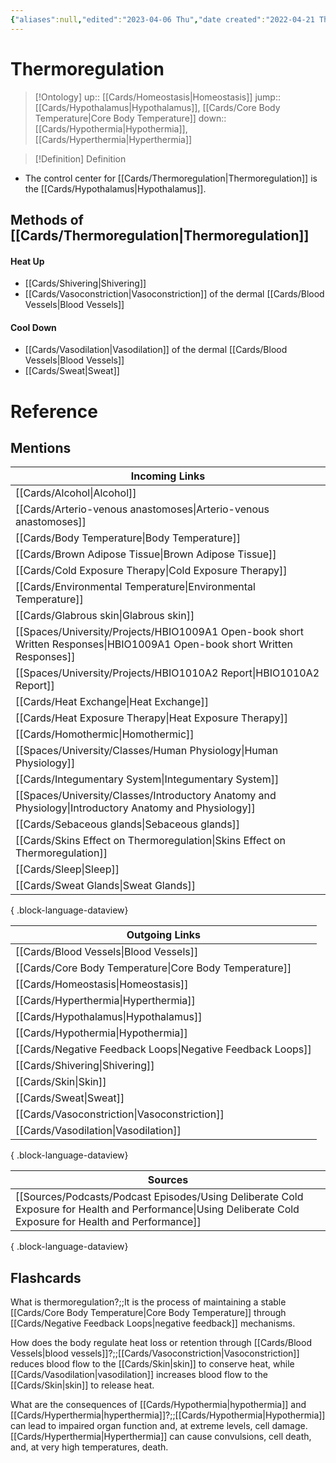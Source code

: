 ```yaml
---
{"aliases":null,"edited":"2023-04-06 Thu","date created":"2022-04-21 Thu","dg-publish":true,"tags":["Uni/HBIO1009","Uni/LFS112","flashcards/LFS112"],"permalink":"/cards/thermoregulation/","dgPassFrontmatter":true}
---
```


# Thermoregulation

> [!Ontology]
> up:: [[Cards/Homeostasis\|Homeostasis]]
> jump:: [[Cards/Hypothalamus\|Hypothalamus]], [[Cards/Core Body Temperature\|Core Body Temperature]]
> down:: [[Cards/Hypothermia\|Hypothermia]], [[Cards/Hyperthermia\|Hyperthermia]]

> [!Definition] Definition

- The control center for [[Cards/Thermoregulation\|Thermoregulation]] is the [[Cards/Hypothalamus\|Hypothalamus]].

## Methods of [[Cards/Thermoregulation\|Thermoregulation]]

#### Heat Up

- [[Cards/Shivering\|Shivering]]
- [[Cards/Vasoconstriction\|Vasoconstriction]] of the dermal [[Cards/Blood Vessels\|Blood Vessels]]

#### Cool Down

- [[Cards/Vasodilation\|Vasodilation]] of the dermal [[Cards/Blood Vessels\|Blood Vessels]]
- [[Cards/Sweat\|Sweat]]

# Reference

## Mentions

| Incoming Links                                                                                                               |
| ---------------------------------------------------------------------------------------------------------------------------- |
| [[Cards/Alcohol\|Alcohol]]                                                                                                |
| [[Cards/Arterio-venous anastomoses\|Arterio-venous anastomoses]]                                                          |
| [[Cards/Body Temperature\|Body Temperature]]                                                                              |
| [[Cards/Brown Adipose Tissue\|Brown Adipose Tissue]]                                                                      |
| [[Cards/Cold Exposure Therapy\|Cold Exposure Therapy]]                                                                    |
| [[Cards/Environmental Temperature\|Environmental Temperature]]                                                            |
| [[Cards/Glabrous skin\|Glabrous skin]]                                                                                    |
| [[Spaces/University/Projects/HBIO1009A1 Open-book short Written Responses\|HBIO1009A1 Open-book short Written Responses]] |
| [[Spaces/University/Projects/HBIO1010A2 Report\|HBIO1010A2 Report]]                                                       |
| [[Cards/Heat Exchange\|Heat Exchange]]                                                                                    |
| [[Cards/Heat Exposure Therapy\|Heat Exposure Therapy]]                                                                    |
| [[Cards/Homothermic\|Homothermic]]                                                                                        |
| [[Spaces/University/Classes/Human Physiology\|Human Physiology]]                                                          |
| [[Cards/Integumentary System\|Integumentary System]]                                                                      |
| [[Spaces/University/Classes/Introductory Anatomy and Physiology\|Introductory Anatomy and Physiology]]                    |
| [[Cards/Sebaceous glands\|Sebaceous glands]]                                                                              |
| [[Cards/Skins Effect on Thermoregulation\|Skins Effect on Thermoregulation]]                                              |
| [[Cards/Sleep\|Sleep]]                                                                                                    |
| [[Cards/Sweat Glands\|Sweat Glands]]                                                                                      |

{ .block-language-dataview}

| Outgoing Links                                                |
| ------------------------------------------------------------- |
| [[Cards/Blood Vessels\|Blood Vessels]]                     |
| [[Cards/Core Body Temperature\|Core Body Temperature]]     |
| [[Cards/Homeostasis\|Homeostasis]]                         |
| [[Cards/Hyperthermia\|Hyperthermia]]                       |
| [[Cards/Hypothalamus\|Hypothalamus]]                       |
| [[Cards/Hypothermia\|Hypothermia]]                         |
| [[Cards/Negative Feedback Loops\|Negative Feedback Loops]] |
| [[Cards/Shivering\|Shivering]]                             |
| [[Cards/Skin\|Skin]]                                       |
| [[Cards/Sweat\|Sweat]]                                     |
| [[Cards/Vasoconstriction\|Vasoconstriction]]               |
| [[Cards/Vasodilation\|Vasodilation]]                       |

{ .block-language-dataview}

| Sources                                                                                                                                                       |
| ------------------------------------------------------------------------------------------------------------------------------------------------------------- |
| [[Sources/Podcasts/Podcast Episodes/Using Deliberate Cold Exposure for Health and Performance\|Using Deliberate Cold Exposure for Health and Performance]] |

{ .block-language-dataview}

## Flashcards

What is thermoregulation?;;It is the process of maintaining a stable [[Cards/Core Body Temperature\|Core Body Temperature]] through [[Cards/Negative Feedback Loops\|negative feedback]] mechanisms.
<!--SR:!2024-11-19,78,210-->

How does the body regulate heat loss or retention through [[Cards/Blood Vessels\|blood vessels]]?;;[[Cards/Vasoconstriction\|Vasoconstriction]] reduces blood flow to the [[Cards/Skin\|skin]] to conserve heat, while [[Cards/Vasodilation\|vasodilation]] increases blood flow to the [[Cards/Skin\|skin]] to release heat.
<!--SR:!2024-11-16,75,210-->

What are the consequences of [[Cards/Hypothermia\|hypothermia]] and [[Cards/Hyperthermia\|hyperthermia]]?;;[[Cards/Hypothermia\|Hypothermia]] can lead to impaired organ function and, at extreme levels, cell damage. [[Cards/Hyperthermia\|Hyperthermia]] can cause convulsions, cell death, and, at very high temperatures, death.
<!--SR:!2024-10-28,56,190-->